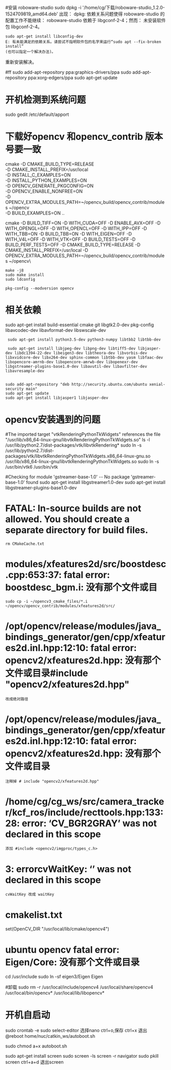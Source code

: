 #安装 roboware-studio
	sudo dpkg -i '/home/cg/下载/roboware-studio_1.2.0-1524709819_amd64.deb' 
	出现：
	dpkg: 依赖关系问题使得 roboware-studio 的配置工作不能继续：
	 roboware-studio 依赖于 libgconf-2-4；然而：
	  未安装软件包 libgconf-2-4。

	sudo apt-get install libconfig-dev
	E: 有未能满足的依赖关系。请尝试不指明软件包的名字来运行“sudo apt --fix-broken install”
	(也可以指定一个解决办法)。
重新安装解决。


#ff
sudo add-apt-repository ppa:graphics-drivers/ppa
sudo add-apt-repository ppa:xorg-edgers/ppa
sudo apt-get update


# 开机检测到系统问题

sudo gedit /etc/default/apport


# 下载好opencv 和opencv_contrib 版本号要一致

cmake -D CMAKE_BUILD_TYPE=RELEASE \
    -D CMAKE_INSTALL_PREFIX=/usr/local \
    -D INSTALL_C_EXAMPLES=ON \
    -D INSTALL_PYTHON_EXAMPLES=ON \
    -D OPENCV_GENERATE_PKGCONFIG=ON \
    -D OPENCV_ENABLE_NONFREE=ON\
    -D OPENCV_EXTRA_MODULES_PATH=~/opencv_build/opencv_contrib/modules ~/opencv\
    -D BUILD_EXAMPLES=ON ..

cmake -D BUILD_TIFF=ON -D WITH_CUDA=OFF -D ENABLE_AVX=OFF -D WITH_OPENGL=OFF -D WITH_OPENCL=OFF -D WITH_IPP=OFF -D WITH_TBB=ON -D BUILD_TBB=ON -D WITH_EIGEN=OFF -D WITH_V4L=OFF -D WITH_VTK=OFF -D BUILD_TESTS=OFF -D BUILD_PERF_TESTS=OFF -D CMAKE_BUILD_TYPE=RELEASE -D CMAKE_INSTALL_PREFIX=/usr/local -D OPENCV_EXTRA_MODULES_PATH=~/opencv_build/opencv_contrib/modules ~/opencv\

	make -j8
	sudo make install
	sudo ldconfig

	pkg-config --modversion opencv
# 相关依赖
sudo apt-get install build-essential cmake git libgtk2.0-dev pkg-config libavcodec-dev libavformat-dev libswscale-dev

	 sudo apt-get install python3.5-dev python3-numpy libtbb2 libtbb-dev

	 sudo apt-get install libjpeg-dev libpng-dev libtiff5-dev libjasper-dev libdc1394-22-dev libeigen3-dev libtheora-dev libvorbis-dev libxvidcore-dev libx264-dev sphinx-common libtbb-dev yasm libfaac-dev libopencore-amrnb-dev libopencore-amrwb-dev libopenexr-dev libgstreamer-plugins-base1.0-dev libavutil-dev libavfilter-dev libavresample-dev


	sudo add-apt-repository "deb http://security.ubuntu.com/ubuntu xenial-security main"
	sudo apt-get update
	sudo apt-get install libjasper1 libjasper-dev

# opencv安装遇到的问题
#The imported target "vtkRenderingPythonTkWidgets" references the file "/usr/lib/x86_64-linux-gnu/libvtkRenderingPythonTkWidgets.so"
	ls -l  /usr/lib/python2.7/dist-packages/vtk/libvtkRendering*
	sudo ln -s /usr/lib/python2.7/dist-packages/vtk/libvtkRenderingPythonTkWidgets.x86_64-linux-gnu.so /usr/lib/x86_64-linux-gnu/libvtkRenderingPythonTkWidgets.so
	sudo  ln -s /usr/bin/vtk6 /usr/bin/vtk

#Checking for module 'gstreamer-base-1.0' --   No package 'gstreamer-base-1.0' found
	sudo apt-get install libgstreamer1.0-dev
	sudo apt-get install libgstreamer-plugins-base1.0-dev
#  FATAL: In-source builds are not allowed.  You should create a separate directory for build files.
	rm CMakeCache.txt
# modules/xfeatures2d/src/boostdesc.cpp:653:37: fatal error: boostdesc_bgm.i: 没有那个文件或目
	sudo cp -i ~/opencv3_cmake_files/*.i ~/opencv/opencv_contrib/modules/xfeatures2d/src/
# /opt/opencv/release/modules/java_bindings_generator/gen/cpp/xfeatures2d.inl.hpp:12:10: fatal error: opencv2/xfeatures2d.hpp: 没有那个文件或目录#include "opencv2/xfeatures2d.hpp"
	改成绝对路径

# /opt/opencv/release/modules/java_bindings_generator/gen/cpp/xfeatures2d.inl.hpp:12:10: fatal error: opencv2/xfeatures2d.hpp: 没有那个文件或目录
	注释掉 # include "opencv2/xfeatures2d.hpp"

#  /home/cg/cg_ws/src/camera_tracker/kcf_ros/include/recttools.hpp:133:28: error: ‘CV_BGR2GRAY’ was not declared in this scope

	添加 #include <opencv2/imgproc/types_c.h>  

# 3: errorcvWaitKey: ‘’ was not declared in this scope
 	cvWaitKey 改成 waitKey
# cmakelist.txt
set(OpenCV_DIR "/usr/local/lib/cmake/opencv4")
# ubuntu opencv fatal error: Eigen/Core: 没有那个文件或目录
cd /usr/include
sudo ln -sf eigen3/Eigen Eigen


#卸载
sudo rm -r /usr/local/include/opencv4  /usr/local/share/opencv4  /usr/local/bin/opencv* /usr/local/lib/libopencv*



# 开机自启动
sudo crontab -e
sudo select-editor 
选择nano
ctrl+o,保存
ctrl+x 退出
@reboot home/nuc/catkin_ws/autoboot.sh

sudo chmod a+x autoboot.sh


sudo apt-get install screen
sudo screen -ls
screen -r navigator
sudo pkill screen
ctrl+a+d 退出screen


